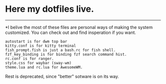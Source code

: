 # **Here my dotfiles live.**
----
*I belive the most of these files are personal ways of making the system customized.
You can check out and find insperation if you want.

```
autostart is for dwm top bar
kitty.conf is for kitty terminal
fish_prompt.fish is just a bash.rc for fish shell.
fzf_key_binding is for binding fzf search command hist.
rc.conf is for ranger.
style.css for waybar (sway-wm)
theme.lua and rc.lua for AwesomeWM.
```

Rest is deprecated, since "better" sotware is on its way.
